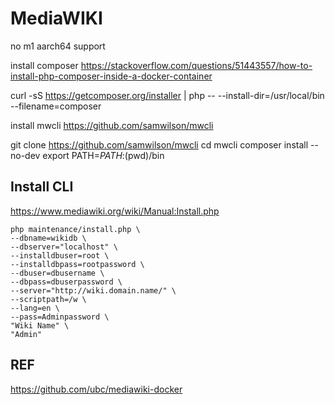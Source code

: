 # MediaWIKI

no m1 aarch64 support

install composer
https://stackoverflow.com/questions/51443557/how-to-install-php-composer-inside-a-docker-container

curl -sS https://getcomposer.org/installer | php -- --install-dir=/usr/local/bin --filename=composer

install mwcli
https://github.com/samwilson/mwcli

git clone https://github.com/samwilson/mwcli
cd mwcli
composer install --no-dev
export PATH=$PATH:$(pwd)/bin

## Install CLI
https://www.mediawiki.org/wiki/Manual:Install.php

```
php maintenance/install.php \
--dbname=wikidb \
--dbserver="localhost" \
--installdbuser=root \
--installdbpass=rootpassword \
--dbuser=dbusername \
--dbpass=dbuserpassword \
--server="http://wiki.domain.name/" \
--scriptpath=/w \
--lang=en \
--pass=Adminpassword \
"Wiki Name" \
"Admin"
```

## REF
https://github.com/ubc/mediawiki-docker
